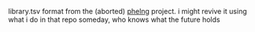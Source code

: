 library.tsv format from the (aborted) [phelng](https://github.com/gwennlbh/phelng?tab=readme-ov-file#your-music-librarytsv) project. i might revive it using what i do in that repo someday, who knows what the future holds
